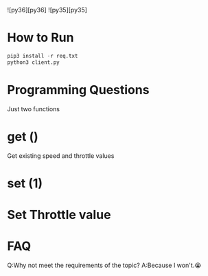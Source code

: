 
![py36][py36]
![py35][py35] 

# How to Run
```python
pip3 install -r req.txt
python3 client.py
```
# Programming Questions
Just two functions
# get ()
Get existing speed and throttle values
# set (1) 
# Set Throttle value
# FAQ
Q:Why not meet the requirements of the topic?
A:Because I won't.😭
